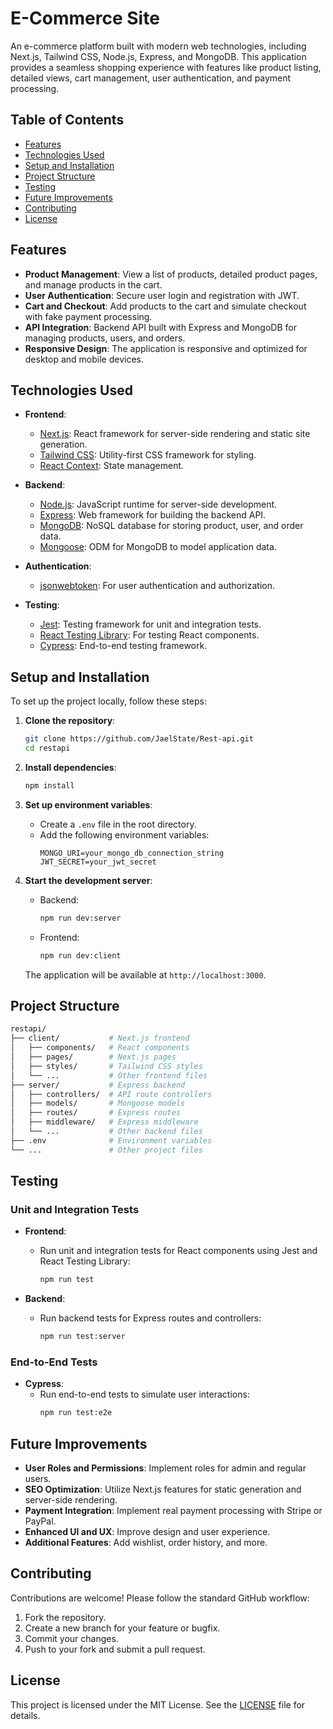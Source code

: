


# E-Commerce Site

An e-commerce platform built with modern web technologies, including Next.js, Tailwind CSS, Node.js, Express, and MongoDB. This application provides a seamless shopping experience with features like product listing, detailed views, cart management, user authentication, and payment processing.

## Table of Contents

- [Features](#features)
- [Technologies Used](#technologies-used)
- [Setup and Installation](#setup-and-installation)
- [Project Structure](#project-structure)
- [Testing](#testing)
- [Future Improvements](#future-improvements)
- [Contributing](#contributing)
- [License](#license)

## Features

- **Product Management**: View a list of products, detailed product pages, and manage products in the cart.
- **User Authentication**: Secure user login and registration with JWT.
- **Cart and Checkout**: Add products to the cart and simulate checkout with fake payment processing.
- **API Integration**: Backend API built with Express and MongoDB for managing products, users, and orders.
- **Responsive Design**: The application is responsive and optimized for desktop and mobile devices.

## Technologies Used

- **Frontend**:
  - [Next.js](https://nextjs.org/): React framework for server-side rendering and static site generation.
  - [Tailwind CSS](https://tailwindcss.com/): Utility-first CSS framework for styling.
  - [React Context](https://reactjs.org/docs/context.html): State management.

- **Backend**:
  - [Node.js](https://nodejs.org/): JavaScript runtime for server-side development.
  - [Express](https://expressjs.com/): Web framework for building the backend API.
  - [MongoDB](https://www.mongodb.com/): NoSQL database for storing product, user, and order data.
  - [Mongoose](https://mongoosejs.com/): ODM for MongoDB to model application data.

- **Authentication**:
  - [jsonwebtoken](https://github.com/auth0/node-jsonwebtoken): For user authentication and authorization.

- **Testing**:
  - [Jest](https://jestjs.io/): Testing framework for unit and integration tests.
  - [React Testing Library](https://testing-library.com/react): For testing React components.
  - [Cypress](https://www.cypress.io/): End-to-end testing framework.

## Setup and Installation

To set up the project locally, follow these steps:

1. **Clone the repository**:
   ```bash
   git clone https://github.com/JaelState/Rest-api.git
   cd restapi
   ```

2. **Install dependencies**:
   ```bash
   npm install
   ```

3. **Set up environment variables**:
   - Create a `.env` file in the root directory.
   - Add the following environment variables:
     ```env
     MONGO_URI=your_mongo_db_connection_string
     JWT_SECRET=your_jwt_secret
     ```

4. **Start the development server**:
   - Backend: 
     ```bash
     npm run dev:server
     ```
   - Frontend: 
     ```bash
     npm run dev:client
     ```

   The application will be available at `http://localhost:3000`.

## Project Structure

```bash
restapi/
├── client/           # Next.js frontend
│   ├── components/   # React components
│   ├── pages/        # Next.js pages
│   ├── styles/       # Tailwind CSS styles
│   └── ...           # Other frontend files
├── server/           # Express backend
│   ├── controllers/  # API route controllers
│   ├── models/       # Mongoose models
│   ├── routes/       # Express routes
│   ├── middleware/   # Express middleware
│   └── ...           # Other backend files
├── .env              # Environment variables
└── ...               # Other project files
```

## Testing

### Unit and Integration Tests

- **Frontend**:
  - Run unit and integration tests for React components using Jest and React Testing Library:
    ```bash
    npm run test
    ```

- **Backend**:
  - Run backend tests for Express routes and controllers:
    ```bash
    npm run test:server
    ```

### End-to-End Tests

- **Cypress**:
  - Run end-to-end tests to simulate user interactions:
    ```bash
    npm run test:e2e
    ```

## Future Improvements

- **User Roles and Permissions**: Implement roles for admin and regular users.
- **SEO Optimization**: Utilize Next.js features for static generation and server-side rendering.
- **Payment Integration**: Implement real payment processing with Stripe or PayPal.
- **Enhanced UI and UX**: Improve design and user experience.
- **Additional Features**: Add wishlist, order history, and more.

## Contributing

Contributions are welcome! Please follow the standard GitHub workflow:

1. Fork the repository.
2. Create a new branch for your feature or bugfix.
3. Commit your changes.
4. Push to your fork and submit a pull request.

## License

This project is licensed under the MIT License. See the [LICENSE](LICENSE) file for details.


